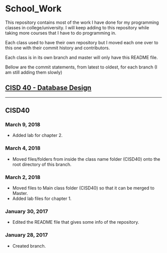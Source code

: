 # School_Work

This repository contains most of the work I have done for my programming classes in college/university. I will keep adding to this repository while taking more courses that I have to do programming in.

Each class used to have their own repository but I moved each one over to this one with their commit history and contributors.

Each class is in its own branch and master will only have this README file.

Bellow are the commit statements, from latest to oldest, for each branch (I am still adding them slowly)


## [CISD 40 - Database Design](#CISD40)
<!--## [CISD 31/31L - Database Management: Oracle](#CISD31)-->

* * *

## CISD40
### March 9, 2018
* Added lab for chapter 2.
### March 4, 2018
* Moved files/folders from inside the class name folder (CISD40) onto the root directory of this branch.
### March 2, 2018 
* Moved files to Main class folder (CISD40) so that it can be merged to Master.
* Added lab files for chapter 1.
### January 30, 2017 
* Edited the README file that gives some info of the repository.
### January 28, 2017 
* Created branch.
